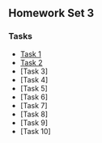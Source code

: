 ## Homework Set 3

### Tasks

* [Task 1](https://lsdroubay.github.io/math5610/softwaremanual/l2error)
* [Task 2](https://lsdroubay.github.io/math5610/softwaremanual/l1error)
* [Task 3]
* [Task 4]
* [Task 5]
* [Task 6]
* [Task 7]
* [Task 8]
* [Task 9]
* [Task 10]
